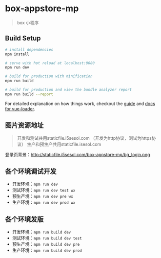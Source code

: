 # box-appstore-mp

> box 小程序

## Build Setup

``` bash
# install dependencies
npm install

# serve with hot reload at localhost:8080
npm run dev

# build for production with minification
npm run build

# build for production and view the bundle analyzer report
npm run build --report
```

For detailed explanation on how things work, checkout the [guide](http://vuejs-templates.github.io/webpack/) and [docs for vue-loader](http://vuejs.github.io/vue-loader).

## 图片资源地址

> 开发和测试共用staticfile.i5sesol.com （开发为http协议，测试为https协议）
> 生产和预生产共用staticfile.isesol.com

登录页背景：http://staticfile.i5sesol.com/box-appstore-mp/bg_login.png


## 各个环境调试开发

- 开发环境：`npm run dev`
- 测试环境：`npm run dev test wx`
- 预生产境：`npm run dev pre wx`
- 生产环境：`npm run dev prod wx`

## 各个环境发版

- 开发环境：`npm run build dev`
- 测试环境：`npm run build dev test`
- 预生产境：`npm run build dev pre`
- 生产环境：`npm run build dev prod`

